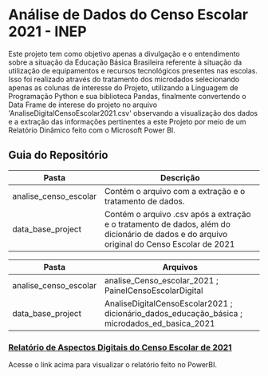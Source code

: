 # Análise de Dados do Censo Escolar 2021 - INEP

Este projeto tem como objetivo apenas a divulgação e o entendimento sobre a situação da Educação Básica Brasileira referente à situação da utilização de equipamentos e recursos tecnológicos presentes nas escolas. Isso foi realizado através do tratamento dos microdados selecionando apenas as colunas de interesse do Projeto, utilizando a Linguagem de Programação Python e sua biblioteca Pandas, finalmente convertendo o Data Frame de interese do projeto no arquivo 'AnaliseDigitalCensoEscolar2021.csv' observando a visualização dos dados e a extração das informações pertinentes a este Projeto por meio de um Relatório Dinâmico feito com o Microsoft Power BI.

## Guia do Repositório
|             Pasta                |                              Descrição                                                     |
|----------------------------------|--------------------------------------------------------------------------------------------|
| analise_censo_escolar            | Contém o arquivo com a extração e o tratamento de dados.                                   |
| data_base_project                | Contém o arquivo .csv após a extração e o tratamento de dados, além do dicionário de dados e do arquivo original do Censo Escolar de 2021 |

|             Pasta                |                              Arquivos                                                      |
|----------------------------------|--------------------------------------------------------------------------------------------|
| analise_censo_escolar            | analise_Censo_escolar_2021 ; PainelCensoEscolarDigital                                     |
| data_base_project                | AnaliseDigitalCensoEscolar2021 ; dicionário_dados_educação_básica ; microdados_ed_basica_2021 |

### [Relatório de Aspectos Digitais do Censo Escolar de 2021](https://app.powerbi.com/view?r=eyJrIjoiYzEzY2U5NmYtZjc1Yi00NDAzLTk4NjItNGQ4ZjQ1NzM4NTA5IiwidCI6Ijc4ZWU3Y2Q3LTUxMjMtNDA1Zi05Nzc4LTZjMGQyYjQyODI3MCJ9&pageName=ReportSectione46eee20e3d220758d63)

Acesse o link acima para visualizar o relatório feito no PowerBI.
